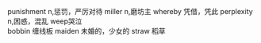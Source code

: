 punishment n,惩罚，严厉对待 
miller n,磨坊主 
whereby 凭借，凭此 
perplexity n,困惑，混乱 
weep哭泣  
bobbin 缠线板 
maiden 未婚的，少女的 
straw 稻草 
